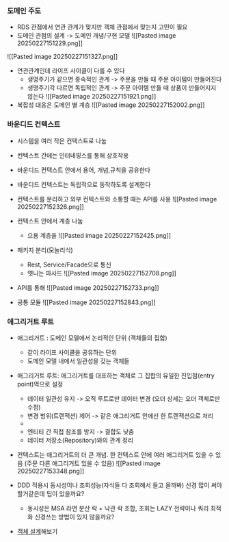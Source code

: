 ### 도메인 주도

- RDS 관점에서 연관 관계가 맞지만 객체 관점에서 맞는지 고민이 필요
- 도메인 관점의 설계 -> 도메인 개념/구현 모델
![[Pasted image 20250227151229.png]]

![[Pasted image 20250227151327.png]]

- 연관관계인데 라이프 사이클이 다를 수 있다
	- 생명주기가 같으면 종속적인 관계 -> 주문을 만들 때 주문 아이템이 만들어진다
	- 생명주기각 다르면 독립적인 관계 -> 주문 아이템 만들 때 상품이 만들어지지 않는다
![[Pasted image 20250227151921.png]]
- 복잡성 대응은 도메인 별 계층
![[Pasted image 20250227152002.png]]



### 바운디드 컨텍스트
- 시스템을 여러 작은 컨텍스트로 나눔
- 컨텍스트 간에는 인터네핑스를 통해 상호작용
- 바운디드 컨텍스트 안에서 용어, 개념,규칙을 공유한다
- 바운디드 컨텍스트는 독립적으로 동작하도록 설계한다

- 컨텍스트를 분리하고 외부 컨텍스트와 소통할 때는 API를 사용
![[Pasted image 20250227152326.png]]

- 컨텍스트 안에서 계층 나눔
	- 으용 계층을
![[Pasted image 20250227152425.png]]

- 패키지 분리(모놀리식)
	- Rest, Service/Facade으로 통신
	- 옛니는 파사드
![[Pasted image 20250227152708.png]]
- API를 통해
![[Pasted image 20250227152733.png]]


- 공통 모듈
![[Pasted image 20250227152843.png]]

### 애그리거트 루트
- 애그리거트 : 도메인 모델에서 논리적인 단위 (객체들의 집합)
	- 같이 라이프 사이클을 공유하는 단위
	- 도메인 모델 내에서 일관성을 갖는 객체들
- 애그리거트 루트: 애그리거트를 대표하는 객체로 그 집합의 유일한 진입점(entry point)역으로 설정
	- 데이터 일관성 유지 -> 오직 루트로만 데이터 변경 (오더 상세는 오더 객체로만 수정)
	- 변경 범위(트랜잭션) 제어 -> 같은 애그리거트 안에선 한 트랜잭션으로 처리 
	- 
	- 엔티티 간 직접 참조를 방지 -> 결합도 낮춤
	- 데이터 저장소(Repository)와의 관계 정리
- 컨텍스트는 애그리거트의 더 큰 개념. 한 컨텍스트 안에 여러 애그리거트 있을 수 있음 (주문 다른 애그리거트 있을 수 있음)
![[Pasted image 20250227153348.png]]

- DDD 적용시 동시성이나 조회성능(자식들 다 조회해서 들고 올까봐) 신경 많이 써야할거같은데 팁이 있을까요?
	- 동시성은 MSA 라면 분산 락 + 낙관 락 조합, 조회는 LAZY 전략이나 쿼리 최적화 신경쓰는 방법이 있지 않을까요?


- [객체 설계](draw.io)해보기